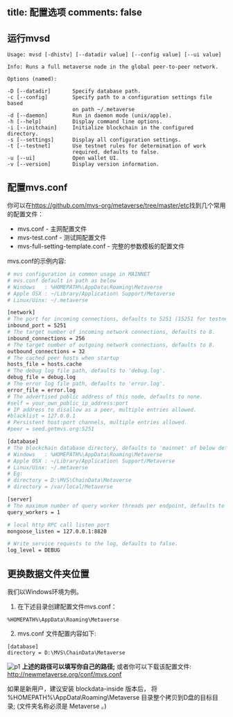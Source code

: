 title: 配置选项
comments: false
---

## 运行mvsd

```
Usage: mvsd [-dhistv] [--datadir value] [--config value] [--ui value]      

Info: Runs a full metaverse node in the global peer-to-peer network.     

Options (named):

-D [--datadir]       Specify database path.                              
-c [--config]        Specify path to a configuration settings file based 
                     on path ~/.metaverse                                
-d [--daemon]        Run in daemon mode (unix/apple).                    
-h [--help]          Display command line options.                       
-i [--initchain]     Initialize blockchain in the configured directory.  
-s [--settings]      Display all configuration settings.                 
-t [--testnet]       Use testnet rules for determination of work         
                     required, defaults to false.                        
-u [--ui]            Open wallet UI.                                     
-v [--version]       Display version information.
```

## 配置mvs.conf
你可以在<https://github.com/mvs-org/metaverse/tree/master/etc>找到几个常用的配置文件：
* mvs.conf - 主网配置文件
* mvs-test.conf - 测试网配置文件
* mvs-full-setting-template.conf  - 完整的参数模板的配置文件

mvs.conf的示例内容:
```bash
# mvs configuration in common usage in MAINNET
# mvs.conf default in path as below
# Windows   : %HOMEPATH%\AppData\Roaming\Metaverse
# Apple OSX : ~/Library/Application\ Support/Metaverse
# Linux/Uinx: ~/.metaverse

[network]
# The port for incoming connections, defaults to 5251 (15251 for testnet).
inbound_port = 5251
# The target number of incoming network connections, defaults to 8.
inbound_connections = 256
# The target number of outgoing network connections, defaults to 8.
outbound_connections = 32
# The cached peer hosts when startup
hosts_file = hosts.cache
# The debug log file path, defaults to 'debug.log'.
debug_file = debug.log
# The error log file path, defaults to 'error.log'.
error_file = error.log
# The advertised public address of this node, defaults to none.
#self = your_own_public_ip_address:port
# IP address to disallow as a peer, multiple entries allowed.
#blacklist = 127.0.0.1
# Persistent host:port channels, multiple entries allowed.
#peer = seed.getmvs.org:5251

[database]
# The blockchain database directory, defaults to 'mainnet' of below default path.
# Windows   : %HOMEPATH%\AppData\Roaming\Metaverse
# Apple OSX : ~/Library/Application\ Support/Metaverse
# Linux/Uinx: ~/.metaverse
# Eg:
# directory = D:\MVS\ChainData\Metaverse
# directory = /var/local/Metaverse

[server]
# The maximum number of query worker threads per endpoint, defaults to 1.
query_workers = 1

# local http RPC call listen port
mongoose_listen = 127.0.0.1:8820

# Write service requests to the log, defaults to false.
log_level = DEBUG
```

## 更换数据文件夹位置
我们以Windows环境为例。

1. 在下述目录创建配置文件mvs.conf：
```
%HOMEPATH%\AppData\Roaming\Metaverse
```

2. mvs.conf 文件配置内容如下:
```
[database]
directory = D:\MVS\ChainData\Metaverse
```
![p1](http://dlmvs1.oss-cn-hangzhou.aliyuncs.com/conf/20170929181838.jpg)
**上述的路径可以填写你自己的路径;**
或者你可以下载该配置文件:
<http://newmetaverse.org/conf/mvs.conf>

如果是新用户，建议安装 blockdata-inside 版本后，
将 %HOMEPATH%\AppData\Roaming\Metaverse 目录整个拷贝到D盘的目标目录;
(文件夹名称必须是 Metaverse 。)
